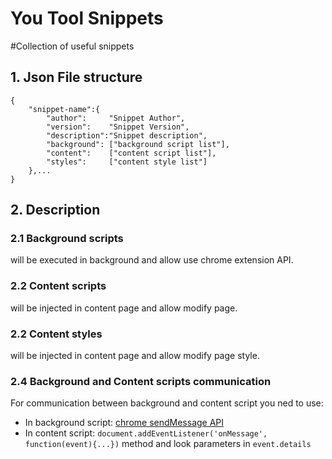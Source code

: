 You Tool Snippets
========

#Collection of useful snippets

## 1. Json File structure
```
{
    "snippet-name":{
        "author":     "Snippet Author",
        "version":    "Snippet Version",
        "description":"Snippet description",
        "background": ["background script list"],
        "content":    ["content script list"],
        "styles":     ["content style list"]
    },...
}
```

## 2. Description
### 2.1 Background scripts
will be executed in background and allow use chrome extension API.
### 2.2 Content scripts
will be injected in content page and allow modify page.
### 2.2 Content styles
will be injected in content page and allow modify page style.
### 2.4 Background and Content scripts communication
For communication between background and content script you ned to use:

+ In background script: [chrome sendMessage API](https://developer.chrome.com/extensions/messaging)
+ In content script: `document.addEventListener('onMessage', function(event){...})` method and look parameters in `event.details`

